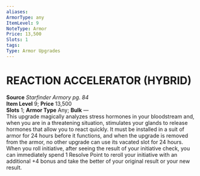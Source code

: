 ```yaml
---
aliases: 
ArmorType: any
ItemLevel: 9
NoteType: Armor
Price: 13,500
Slots: 1
tags: 
Type: Armor Upgrades
---
```

# REACTION ACCELERATOR (HYBRID)
**Source** _Starfinder Armory pg. 84_  
**Item Level** 9; **Price** 13,500  
**Slots** 1; **Armor Type** Any; **Bulk** —  
This upgrade magically analyzes stress hormones in your bloodstream and, when you are in a threatening situation, stimulates your glands to release hormones that allow you to react quickly. It must be installed in a suit of armor for 24 hours before it functions, and when the upgrade is removed from the armor, no other upgrade can use its vacated slot for 24 hours. When you roll initiative, after seeing the result of your initiative check, you can immediately spend 1 Resolve Point to reroll your initiative with an additional +4 bonus and take the better of your original result or your new result.